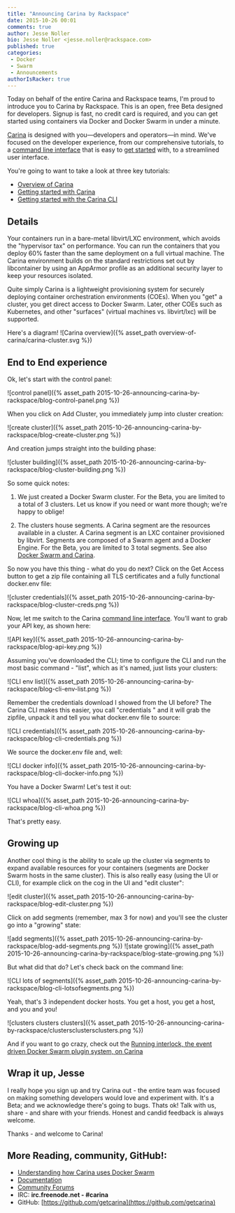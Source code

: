 ```yaml
---
title: "Announcing Carina by Rackspace"
date: 2015-10-26 00:01
comments: true
author: Jesse Noller
bio: Jesse Noller <jesse.noller@rackspace.com>
published: true
categories:
 - Docker
 - Swarm
 - Announcements
authorIsRacker: true
---
```


Today on behalf of the entire Carina and Rackspace teams, I'm proud to introduce you to Carina by Rackspace. This is an open, free Beta designed for developers. Signup is fast, no credit card is required, and you can get started using containers via Docker and Docker Swarm in under a minute.

[Carina] is designed with you—developers and operators—in mind. We've focused on the developer experience, from our comprehensive tutorials, to a [command line interface] that is easy to [get started] with, to a streamlined user interface.

You're going to want to take a look at three key tutorials:

* [Overview of Carina]({{site.baseurl}}/docs/overview-of-carina/)
* [Getting started with Carina]({{site.baseurl}}/docs/getting-started/getting-started-on-carina/)
* [Getting started with the Carina CLI]({{site.baseurl}}/docs/getting-started/getting-started-carina-cli/)

## Details
Your containers run in a bare-metal libvirt/LXC environment, which avoids the "hypervisor tax" on performance. You can run the containers that you deploy 60% faster than the same deployment on a full virtual machine. The Carina environment builds on the standard restrictions set out by libcontainer by using an AppArmor profile as an additional security layer to keep your resources isolated.

Quite simply Carina is a lightweight provisioning system for securely deploying container orchestration environments (COEs). When you "get" a cluster, you get direct access to Docker Swarm. Later, other COEs such as Kubernetes, and other "surfaces" (virtual machines vs. libvirt/lxc) will be supported.

Here's a diagram!
![Carina overview]({% asset_path overview-of-carina/carina-cluster.svg %})



## End to End experience

Ok, let's start with the control panel:

![control panel]({% asset_path 2015-10-26-announcing-carina-by-rackspace/blog-control-panel.png %})

When you click on Add Cluster, you immediately jump into cluster creation:

![create cluster]({% asset_path 2015-10-26-announcing-carina-by-rackspace/blog-create-cluster.png %})

And creation jumps straight into the building phase:

![cluster building]({% asset_path 2015-10-26-announcing-carina-by-rackspace/blog-cluster-building.png %})

So some quick notes:

1.	We just created a Docker Swarm cluster. For the Beta, you are limited to a total of 3 clusters. Let us know if you need or want more though; we're happy to oblige!

2.	The clusters house segments. A Carina segment are the resources available in a cluster. A Carina segment is an LXC container provisioned by libvirt. Segments are composed of a Swarm agent and a Docker Engine. For the Beta, you are limited to 3 total segments. See also [Docker Swarm and Carina].

So now you have this thing - what do you do next? Click on the Get Access button to get a zip file containing all TLS certificates and a fully functional docker.env file:

![cluster credentials]({% asset_path 2015-10-26-announcing-carina-by-rackspace/blog-cluster-creds.png %})

Now, let me switch to the Carina [command line interface]. You’ll want to grab your API key, as shown here:

![API key]({% asset_path 2015-10-26-announcing-carina-by-rackspace/blog-api-key.png %})

Assuming you've downloaded the CLI; time to configure the CLI and run the most basic command - "list", which as it's named, just lists your clusters:

![CLI env list]({% asset_path 2015-10-26-announcing-carina-by-rackspace/blog-cli-env-list.png %})

Remember the credentials download I showed from the UI before? The Carina CLI makes this easier, you call "credentials <clustername>" and it will grab the zipfile, unpack it and tell you what docker.env file to source:

![CLI credentials]({% asset_path 2015-10-26-announcing-carina-by-rackspace/blog-cli-credentials.png %})

We source the docker.env file and, well:

![CLI docker info]({% asset_path 2015-10-26-announcing-carina-by-rackspace/blog-cli-docker-info.png %})

You have a Docker Swarm! Let's test it out:

![CLI whoa]({% asset_path 2015-10-26-announcing-carina-by-rackspace/blog-cli-whoa.png %})

That's pretty easy.

## Growing up

Another cool thing is the ability to scale up the cluster via segments to expand available resources for your containers (segments are Docker Swarm hosts in the same cluster). This is also really easy (using the UI or CLI), for example click on the cog in the UI and "edit cluster":

![edit cluster]({% asset_path 2015-10-26-announcing-carina-by-rackspace/blog-edit-cluster.png %})

Click on add segments (remember, max 3 for now) and you'll see the cluster go into a "growing" state:

![add segments]({% asset_path 2015-10-26-announcing-carina-by-rackspace/blog-add-segments.png %})
![state growing]({% asset_path 2015-10-26-announcing-carina-by-rackspace/blog-state-growing.png %})

But what did that do? Let's check back on the command line:

![CLI lots of segments]({% asset_path 2015-10-26-announcing-carina-by-rackspace/blog-cli-lotsofsegments.png %})

Yeah, that's 3 independent docker hosts. You get a host, you get a host, and you and you!

![clusters clusters clusters]({% asset_path 2015-10-26-announcing-carina-by-rackspace/clustersclustersclusters.png %})

And if you want to go crazy, check out the [Running interlock, the event driven Docker Swarm plugin system, on Carina](https://getcarina.com/docs/tutorials/interlock-on-carina/)

## Wrap it up, Jesse

I really hope you sign up and try Carina out - the entire team was focused on making something developers would love and experiment with. It's a Beta; and we acknowledge there's going to bugs. Thats ok! Talk with us, share - and share with your friends. Honest and candid feedback is always welcome.

Thanks - and welcome to Carina!

## More Reading, community, GitHub!:
* [Understanding how Carina uses Docker Swarm](https://getcarina.com/docs/tutorials/docker-swarm-carina/)
* [Documentation](https://getcarina.com/docs/)
* [Community Forums](https://community.getcarina.com/)
* IRC: **irc.freenode.net - #carina**
* GitHub: [https://github.com/getcarina](https://github.com/getcarina)




[Docker Swarm and Carina]: https://getcarina.com/docs/tutorials/docker-swarm-carina/
[carina]: https://getcarina.com
[tutorials]: https://getcarina.com/docs
[command line interface]: https://github.com/getcarina/carina/releases
[get started]: https://getcarina.com/docs/getting-started/getting-started-carina-cli/
[glossary]: https://getcarina.com/docs/references/glossary/
